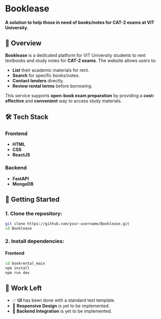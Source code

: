 # **Booklease**

**A solution to help those in need of books/notes for CAT-2 exams at VIT University.**

## **📖 Overview**

**Booklease** is a dedicated platform for VIT University students to rent textbooks and study notes for **CAT-2 exams**. The website allows users to:

- **List** their academic materials for rent.
- **Search** for specific books/notes.
- **Contact lenders** directly.
- **Review rental terms** before borrowing.

This service supports **open-book exam preparation** by providing a **cost-effective** and **convenient** way to access study materials.

## **🛠️ Tech Stack**

### **Frontend**

- **HTML**
- **CSS**
- **ReactJS**

### **Backend**

- **FastAPI**
- **MongoDB**

## **🚀 Getting Started**

### **1. Clone the repository:**

```bash
git clone https://github.com/your-username/Booklease.git
cd Booklease
```

### **2. Install dependencies:**

#### **Frontend**

```bash
cd bookrental_main
npm install
npm run dev
```

## 📌 Work Left

- ✅ **UI** has been done with a standard text template.
- 🔄 **Responsive Design** is yet to be implemented.
- 🔄 **Backend Integration** is yet to be implemented.


